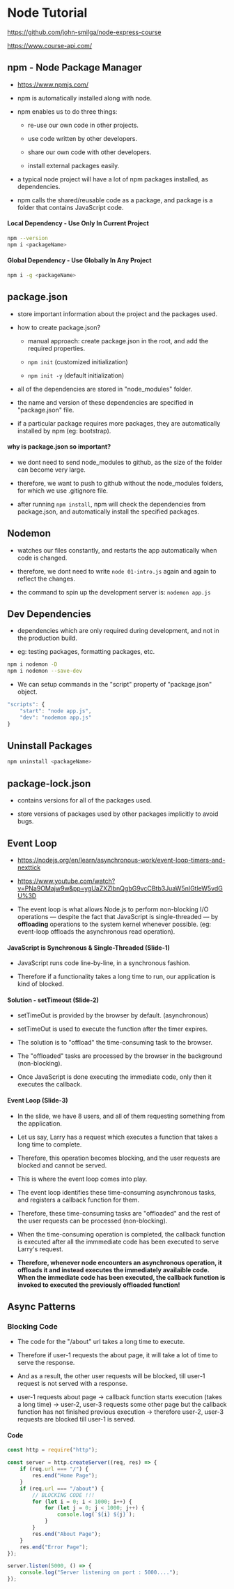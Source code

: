 # Node Tutorial

https://github.com/john-smilga/node-express-course

https://www.course-api.com/

## npm - Node Package Manager

-   https://www.npmjs.com/

-   npm is automatically installed along with node.

-   npm enables us to do three things:

    -   re-use our own code in other projects.

    -   use code written by other developers.

    -   share our own code with other developers.

    -   install external packages easily.

-   a typical node project will have a lot of npm packages installed, as dependencies.

-   npm calls the shared/reusable code as a package, and package is a folder that contains JavaScript code.

#### Local Dependency - Use Only In Current Project

```sh
npm --version
npm i <packageName>
```

#### Global Dependency - Use Globally In Any Project

```sh
npm i -g <packageName>
```

## package.json

-   store important information about the project and the packages used.

-   how to create package.json?

    -   manual approach: create package.json in the root, and add the required properties.

    -   `npm init` (customized initialization)

    -   `npm init -y` (default initialization)

-   all of the dependencies are stored in "node_modules" folder.

-   the name and version of these dependencies are specified in "package.json" file.

-   if a particular package requires more packages, they are automatically installed by npm (eg: bootstrap).

#### why is package.json so important?

-   we dont need to send node_modules to github, as the size of the folder can become very large.

-   therefore, we want to push to github without the node_modules folders, for which we use .gitignore file.

-   after running `npm install`, npm will check the dependencies from package.json, and automatically install the specified packages.

## Nodemon

-   watches our files constantly, and restarts the app automatically when code is changed.

-   therefore, we dont need to write `node 01-intro.js` again and again to reflect the changes.

-   the command to spin up the development server is: `nodemon app.js`

## Dev Dependencies

-   dependencies which are only required during development, and not in the production build.

-   eg: testing packages, formatting packages, etc.

```sh
npm i nodemon -D
npm i nodemon --save-dev
```

-   We can setup commands in the "script" property of "package.json" object.

```js
"scripts": {
    "start": "node app.js",
    "dev": "nodemon app.js"
}
```

## Uninstall Packages

```sh
npm uninstall <packageName>
```

## package-lock.json

-   contains versions for all of the packages used.

-   store versions of packages used by other packages implicitly to avoid bugs.

## Event Loop

-   https://nodejs.org/en/learn/asynchronous-work/event-loop-timers-and-nexttick

-   https://www.youtube.com/watch?v=PNa9OMajw9w&pp=ygUaZXZlbnQgbG9vcCBtb3JuaW5nIGtleW5vdGU%3D

-   The event loop is what allows Node.js to perform non-blocking I/O operations — despite the fact that JavaScript is single-threaded — by **offloading** operations to the system kernel whenever possible. (eg: event-loop offloads the asynchronous read operation).

#### JavaScript is Synchronous & Single-Threaded (Slide-1)

-   JavaScript runs code line-by-line, in a synchronous fashion.

-   Therefore if a functionality takes a long time to run, our application is kind of blocked.

#### Solution - setTimeout (Slide-2)

-   setTimeOut is provided by the browser by default. (asynchronous)

-   setTimeOut is used to execute the function after the timer expires.

-   The solution is to "offload" the time-consuming task to the browser.

-   The "offloaded" tasks are processed by the browser in the background (non-blocking).

-   Once JavaScript is done executing the immediate code, only then it executes the callback.

#### Event Loop (Slide-3)

-   In the slide, we have 8 users, and all of them requesting something from the application.
-   Let us say, Larry has a request which executes a function that takes a long time to complete.
-   Therefore, this operation becomes blocking, and the user requests are blocked and cannot be served.

-   This is where the event loop comes into play.
-   The event loop identifies these time-consuming asynchronous tasks, and registers a callback function for them.
-   Therefore, these time-consuming tasks are "offloaded" and the rest of the user requests can be processed (non-blocking).
-   When the time-consuming operation is completed, the callback function is executed after all the immmediate code has been executed to serve Larry's request.

-   **Therefore, whenever node encounters an asynchronous operation, it offloads it and instead executes the immediately availaible code. When the immediate code has been executed, the callback function is invoked to executed the previously offloaded function!**

## Async Patterns

### Blocking Code

-   The code for the "/about" url takes a long time to execute.

-   Therefore if user-1 requests the about page, it will take a lot of time to serve the response.

-   And as a result, the other user requests will be blocked, till user-1 request is not served with a response.

-   user-1 requests about page -> callback function starts execution (takes a long time) -> user-2, user-3 requests some other page but the callback function has not finished previous execution -> therefore user-2, user-3 requests are blocked till user-1 is served.

#### Code

```js
const http = require("http");

const server = http.createServer((req, res) => {
    if (req.url === "/") {
        res.end("Home Page");
    }
    if (req.url === "/about") {
        // BLOCKING CODE !!!
        for (let i = 0; i < 1000; i++) {
            for (let j = 0; j < 1000; j++) {
                console.log(`${i} ${j}`);
            }
        }
        res.end("About Page");
    }
    res.end("Error Page");
});

server.listen(5000, () => {
    console.log("Server listening on port : 5000....");
});
```
